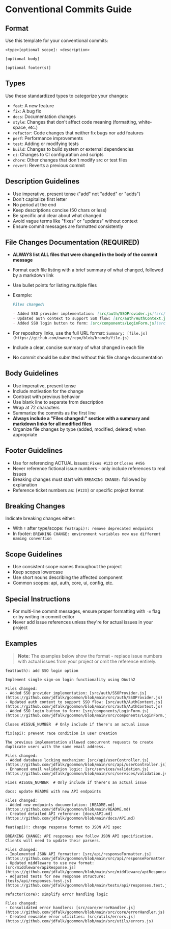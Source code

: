 <!-- file: .github/commit-messages.md -->
<!-- version: 1.0.0 -->
<!-- guid: 5a8c2e6f-4b7d-4a8c-2e6f-7d4b2e5a8c2e -->

# Conventional Commits Guide

## Format

Use this template for your conventional commits:

```text
<type>[optional scope]: <description>

[optional body]

[optional footer(s)]
```

## Types

Use these standardized types to categorize your changes:

- `feat`: A new feature
- `fix`: A bug fix
- `docs`: Documentation changes
- `style`: Changes that don't affect code meaning (formatting, white-space, etc.)
- `refactor`: Code changes that neither fix bugs nor add features
- `perf`: Performance improvements
- `test`: Adding or modifying tests
- `build`: Changes to build system or external dependencies
- `ci`: Changes to CI configuration and scripts
- `chore`: Other changes that don't modify src or test files
- `revert`: Reverts a previous commit

## Description Guidelines

- Use imperative, present tense ("add" not "added" or "adds")
- Don't capitalize first letter
- No period at the end
- Keep descriptions concise (50 chars or less)
- Be specific and clear about what changed
- Avoid vague terms like "fixes" or "updates" without context
- Ensure commit messages are formatted consistently

## File Changes Documentation (REQUIRED)

- **ALWAYS list ALL files that were changed in the body of the commit message**
- Format each file listing with a brief summary of what changed, followed by a markdown link
- Use bullet points for listing multiple files
- Example:

  ```markdown
  Files changed:

  - Added SSO provider implementation: [src/auth/SSOProvider.js](src/auth/SSOProvider.js)
  - Updated auth context to support SSO flow: [src/auth/AuthContext.js](src/auth/AuthContext.js)
  - Added SSO login button to form: [src/components/LoginForm.js](src/components/LoginForm.js)
  ```

- For repository links, use the full URL format: `Summary: [file.js](https://github.com/owner/repo/blob/branch/file.js)`
- Include a clear, concise summary of what changed in each file
- No commit should be submitted without this file change documentation

## Body Guidelines

- Use imperative, present tense
- Include motivation for the change
- Contrast with previous behavior
- Use blank line to separate from description
- Wrap at 72 characters
- Summarize the commits as the first line
- **Always include a "Files changed:" section with a summary and markdown links for all modified files**
- Organize file changes by type (added, modified, deleted) when appropriate

## Footer Guidelines

- Use for referencing ACTUAL issues: `Fixes #123` or `Closes #456`
- Never reference fictional issue numbers - only include references to real issues
- Breaking changes must start with `BREAKING CHANGE:` followed by explanation
- Reference ticket numbers as: `[#123]` or specific project format

## Breaking Changes

Indicate breaking changes either:

- With `!` after type/scope: `feat(api)!: remove deprecated endpoints`
- In footer: `BREAKING CHANGE: environment variables now use different naming convention`

## Scope Guidelines

- Use consistent scope names throughout the project
- Keep scopes lowercase
- Use short nouns describing the affected component
- Common scopes: api, auth, core, ui, config, etc.

## Special Instructions

- For multi-line commit messages, ensure proper formatting with `-m` flag or by writing in commit editor
- Never add issue references unless they're for actual issues in your project

## Examples

> **Note:** The examples below show the format - replace issue numbers with actual issues from your project or omit the reference entirely.

```text
feat(auth): add SSO login option

Implement single sign-on login functionality using OAuth2

Files changed:
- Added SSO provider implementation: [src/auth/SSOProvider.js](https://github.com/jdfalk/gcommon/blob/main/src/auth/SSOProvider.js)
- Updated auth context to support SSO flow: [src/auth/AuthContext.js](https://github.com/jdfalk/gcommon/blob/main/src/auth/AuthContext.js)
- Added SSO login button to form: [src/components/LoginForm.js](https://github.com/jdfalk/gcommon/blob/main/src/components/LoginForm.js)

Closes #ISSUE_NUMBER  # Only include if there's an actual issue
```

```text
fix(api): prevent race condition in user creation

The previous implementation allowed concurrent requests to create
duplicate users with the same email address.

Files changed:
- Added database locking mechanism: [src/api/userController.js](https://github.com/jdfalk/gcommon/blob/main/src/api/userController.js)
- Enhanced email validation logic: [src/services/validation.js](https://github.com/jdfalk/gcommon/blob/main/src/services/validation.js)

Fixes #ISSUE_NUMBER  # Only include if there's an actual issue
```

```text
docs: update README with new API endpoints

Files changed:
- Added new endpoints documentation: [README.md](https://github.com/jdfalk/gcommon/blob/main/README.md)
- Created detailed API reference: [docs/API.md](https://github.com/jdfalk/gcommon/blob/main/docs/API.md)
```

```text
feat(api)!: change response format to JSON API spec

BREAKING CHANGE: API responses now follow JSON API specification.
Clients will need to update their parsers.

Files changed:
- Implemented JSON API formatter: [src/api/responseFormatter.js](https://github.com/jdfalk/gcommon/blob/main/src/api/responseFormatter.js)
- Updated middleware to use new format: [src/middleware/apiResponse.js](https://github.com/jdfalk/gcommon/blob/main/src/middleware/apiResponse.js)
- Adjusted tests for new response structure: [tests/api/responses.test.js](https://github.com/jdfalk/gcommon/blob/main/tests/api/responses.test.js)
```

```text
refactor(core): simplify error handling logic

Files changed:
- Consolidated error handlers: [src/core/errorHandler.js](https://github.com/jdfalk/gcommon/blob/main/src/core/errorHandler.js)
- Created reusable error utilities: [src/utils/errors.js](https://github.com/jdfalk/gcommon/blob/main/src/utils/errors.js)
```
